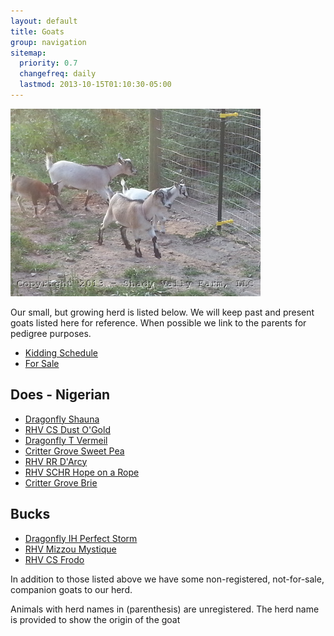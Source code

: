 ```yaml
---
layout: default
title: Goats
group: navigation
sitemap:
  priority: 0.7
  changefreq: daily
  lastmod: 2013-10-15T01:10:30-05:00
---
```


<img src="/images/goats/Group/1.jpg" alt="Goats " class="pic"/>

Our small, but growing herd is listed below. We will keep past and 
present goats listed here for reference. When possible we link to
the parents for pedigree purposes.

* [Kidding Schedule](/goats/kidding-schedule)
* [For Sale](/goats/for-sale)

## Does - Nigerian

* [Dragonfly Shauna](/goats/Dragonfly_Shauna)
* [RHV CS Dust O'Gold](/goats/RHV_CS_Dust_O_Gold)
* [Dragonfly T Vermeil](/goats/Dragonfly_T_Vermeil)
* [Critter Grove Sweet Pea](/goats/Critter-Grove-Sweet-Pea)
* [RHV RR D'Arcy](/goats/RHV_RR_DArcy)
* [RHV SCHR Hope on a Rope](/goats/RHV_SCHR_Hope_on_a_Rope)
* [Critter Grove Brie](/goats/Critter-Grove-Brie)

## Bucks

* [Dragonfly IH Perfect Storm](/goats/Dragonfly_IH_Perfect_Storm)
* [RHV Mizzou Mystique](/goats/RHV_Mizzou_Mystique)
* [RHV CS Frodo](/goats/RHV_CS_Frodo)

In addition to those listed above we have some non-registered, not-for-sale, companion goats to our herd.

Animals with herd names in (parenthesis) are unregistered. The herd name is provided to show the origin of the goat
